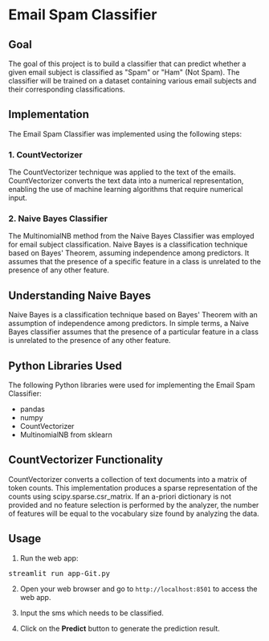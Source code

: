 # Email Spam Classifier

## Goal

The goal of this project is to build a classifier that can predict whether a given email subject is classified as "Spam" or "Ham" (Not Spam). The classifier will be trained on a dataset containing various email subjects and their corresponding classifications.

## Implementation

The Email Spam Classifier was implemented using the following steps:

### 1. CountVectorizer

The CountVectorizer technique was applied to the text of the emails. CountVectorizer converts the text data into a numerical representation, enabling the use of machine learning algorithms that require numerical input.

### 2. Naive Bayes Classifier

The MultinomialNB method from the Naive Bayes Classifier was employed for email subject classification. Naive Bayes is a classification technique based on Bayes' Theorem, assuming independence among predictors. It assumes that the presence of a specific feature in a class is unrelated to the presence of any other feature.

## Understanding Naive Bayes

Naive Bayes is a classification technique based on Bayes' Theorem with an assumption of independence among predictors. In simple terms, a Naive Bayes classifier assumes that the presence of a particular feature in a class is unrelated to the presence of any other feature.

## Python Libraries Used

The following Python libraries were used for implementing the Email Spam Classifier:

- pandas
- numpy
- CountVectorizer
- MultinomialNB from sklearn

## CountVectorizer Functionality

CountVectorizer converts a collection of text documents into a matrix of token counts. This implementation produces a sparse representation of the counts using scipy.sparse.csr_matrix. If an a-priori dictionary is not provided and no feature selection is performed by the analyzer, the number of features will be equal to the vocabulary size found by analyzing the data.

  
## Usage

1. Run the web app:
<pre>
streamlit run app-Git.py
</pre>

2. Open your web browser and go to `http://localhost:8501` to access the web app.

3. Input the sms which needs to be classified.

4. Click on the **Predict** button to generate the prediction result.
